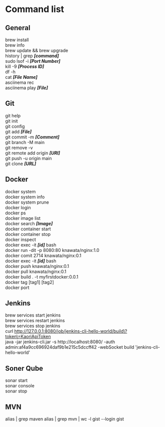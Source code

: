 # Command list

## General
brew install<br>
brew info<br>
brew update && brew upgrade<br>
history | grep ***[command]***<br>
sudo lsof -i ***[Port Number]***<br>
kill -9 ***[Process ID]***<br>
df -h<br>
cat ***[File Name]***<br>
asciinema rec<br>
asciinema play ***[File]***<br>


## Git
git help<br>
git init<br>
git config<br>
git add ***[File]***<br>
git commit -m ***[Comment]***<br>
git branch -M main<br>
git remove -v <br>
git remote add origin ***[URl]*** <br>
git push -u origin main<br>
git clone ***[URL]***<br>

## Docker
docker system<br>
docker system info<br>
docker system prune<br>
docker login<br>
docker ps<br>
docker image list<br>
docker search ***[Image]***<br>
docker container start<br>
docker container stop<br>
docker inspect<br>
docker exec -it ***[id]*** bash<br>
docker run -dit -p 8080:80 knawata/nginx:1.0<br>
docker comit 2714 knawata/nginx:0.1<br>
docker exec -it ***[id]*** bash<br>
docker push knawata/nginx:0.1<br>
docker pull knawata/nginx:0.1<br>
docker build . -t myfirstdocker:0.0.1<br>
docker tag [tag1] [tag2]<br>
docker port<br>


## Jenkins
brew services start jenkins<br>
brew services restart jenkins<br>
brew services stop jenkins<br>
curl http://127.0.0.1:8080/job/jenkins-cli-hello-world/build\?token\=KaoriApiToken<br>
java -jar jenkins-cli.jar -s http://localhost:8080/ -auth admin:af4a9cc696924daf9b1e215c5dccff42 -webSocket build 'jenkins-cli-hello-world'<br>

## Soner Qube
sonar start<br>
sonar console<br>
sonar stop<br>

## MVN

alias | grep maven
alias | grep mvn | wc -l
gist --login
gist
